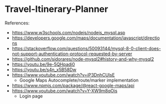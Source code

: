 # Travel-Itinerary-Planner


References:

- https://www.w3schools.com/nodejs/nodejs_mysql.asp
- https://developers.google.com/maps/documentation/javascript/directions
- https://stackoverflow.com/questions/50093144/mysql-8-0-client-does-not-support-authentication-protocol-requested-by-server
- https://github.com/sidorares/node-mysql2#history-and-why-mysql2
- https://youtu.be/9e-5QHpadi0
- https://youtu.be/s4n_x5B58Dw
- https://www.youtube.com/watch?v=iP3DnhCUIsE
  - Google Maps Autocomplete/route/marker implementation
- https://www.npmjs.com/package/@react-google-maps/api
- https://www.youtube.com/watch?v=Y-XW9m8qOis
  - Login page
